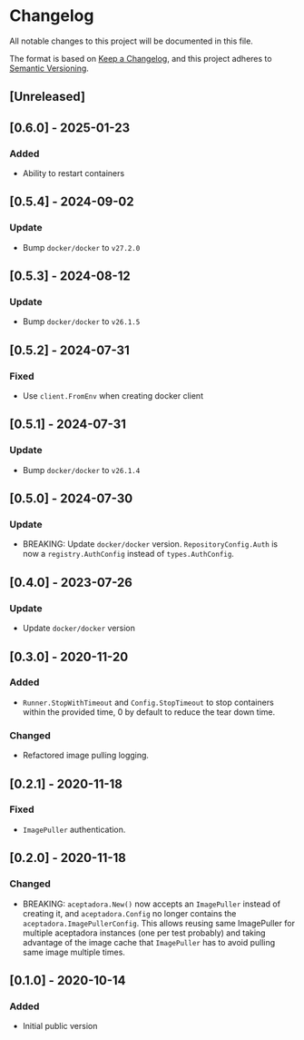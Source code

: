 # Changelog
All notable changes to this project will be documented in this file.

The format is based on [Keep a Changelog](https://keepachangelog.com/en/1.0.0/),
and this project adheres to [Semantic Versioning](https://semver.org/spec/v2.0.0.html).

## [Unreleased]

## [0.6.0] - 2025-01-23
### Added
- Ability to restart containers

## [0.5.4] - 2024-09-02
### Update
- Bump `docker/docker` to `v27.2.0`

## [0.5.3] - 2024-08-12
### Update
- Bump `docker/docker` to `v26.1.5`

## [0.5.2] - 2024-07-31
### Fixed
- Use `client.FromEnv` when creating docker client

## [0.5.1] - 2024-07-31
### Update
- Bump `docker/docker` to `v26.1.4`

## [0.5.0] - 2024-07-30
### Update
- BREAKING: Update `docker/docker` version. `RepositoryConfig.Auth` is now a `registry.AuthConfig` instead of `types.AuthConfig`.

## [0.4.0] - 2023-07-26
### Update
- Update `docker/docker` version

## [0.3.0] - 2020-11-20
### Added
- `Runner.StopWithTimeout` and `Config.StopTimeout` to stop containers within the provided time, 0 by default to reduce the tear down time.

### Changed
- Refactored image pulling logging.

## [0.2.1] - 2020-11-18
### Fixed
- `ImagePuller` authentication.

## [0.2.0] - 2020-11-18
### Changed
- BREAKING: `aceptadora.New()` now accepts an `ImagePuller` instead of creating it, and `aceptadora.Config` no longer contains the `aceptadora.ImagePullerConfig`.
  This allows reusing same ImagePuller for multiple aceptadora instances (one per test probably) and taking advantage of the image cache that `ImagePuller` has to avoid pulling same image multiple times.

## [0.1.0] - 2020-10-14
### Added
- Initial public version

